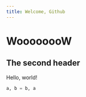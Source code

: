 ```yaml
---
title: Welcome, Github
---
```


# WoooooooW
## The second header

Hello, world!

```python
a, b = b, a
```
